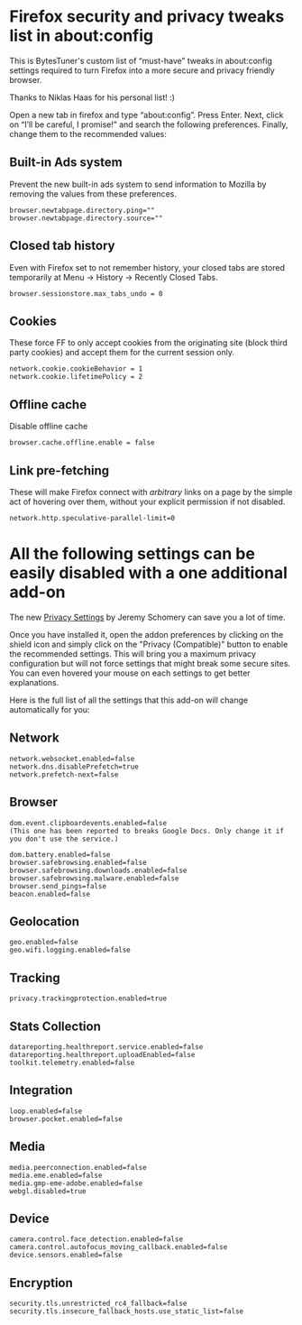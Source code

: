 # Firefox security and privacy tweaks list in about:config

This is BytesTuner's custom list of “must-have” tweaks in about:config settings required to turn Firefox into a more secure and privacy friendly browser.

Thanks to Niklas Haas for his personal list! :)

Open a new tab in firefox and type “about:config”. Press Enter. Next, click on “I’ll be careful, I promise!” and search the following preferences. Finally, change them to the recommended values:

## Built-in Ads system

Prevent the new built-in ads system to send information to Mozilla by removing the values from these preferences.

```
browser.newtabpage.directory.ping=""
browser.newtabpage.directory.source=""
```

## Closed tab history

Even with Firefox set to not remember history, your closed tabs are stored temporarily at Menu -> History -> Recently Closed Tabs.

```
browser.sessionstore.max_tabs_undo = 0
```

## Cookies

These force FF to only accept cookies from the originating site (block third party cookies) and accept them for the current session only.

```
network.cookie.cookieBehavior = 1
network.cookie.lifetimePolicy = 2
```
## Offline cache

Disable offline cache

```
browser.cache.offline.enable = false
```

## Link pre-fetching

These will make Firefox connect with *arbitrary* links on a page by the simple act of hovering over them, without your explicit permission if not disabled.

```
network.http.speculative-parallel-limit=0
```

# All the following settings can be easily disabled with a one additional add-on

The new [Privacy Settings](https://addons.mozilla.org/en-GB/firefox/addon/privacy-settings/) by Jeremy Schomery can save you a lot of time. 

Once you have installed it, open the addon preferences by clicking on the shield icon and simply click on the "Privacy (Compatible)" button to enable the recommended settings. This will bring you a maximum privacy configuration but will not force settings that might break some secure sites. You can even hovered your mouse on each settings to get better explanations.

Here is the full list of all the settings that this add-on will change automatically for you:

## Network

```
network.websocket.enabled=false
network.dns.disablePrefetch=true
network.prefetch-next=false
```

## Browser

```
dom.event.clipboardevents.enabled=false 
(This one has been reported to breaks Google Docs. Only change it if you don't use the service.)

dom.battery.enabled=false
browser.safebrowsing.enabled=false
browser.safebrowsing.downloads.enabled=false
browser.safebrowsing.malware.enabled=false
browser.send_pings=false
beacon.enabled=false
```

## Geolocation

```
geo.enabled=false
geo.wifi.logging.enabled=false
```

## Tracking

```
privacy.trackingprotection.enabled=true
```

## Stats Collection

```
datareporting.healthreport.service.enabled=false
datareporting.healthreport.uploadEnabled=false
toolkit.telemetry.enabled=false
```

## Integration

```
loop.enabled=false
browser.pocket.enabled=false
```

## Media

```
media.peerconnection.enabled=false
media.eme.enabled=false
media.gmp-eme-adobe.enabled=false
webgl.disabled=true
```

## Device

```
camera.control.face_detection.enabled=false
camera.control.autofocus_moving_callback.enabled=false
device.sensors.enabled=false
```

## Encryption

```
security.tls.unrestricted_rc4_fallback=false
security.tls.insecure_fallback_hosts.use_static_list=false
```

 
